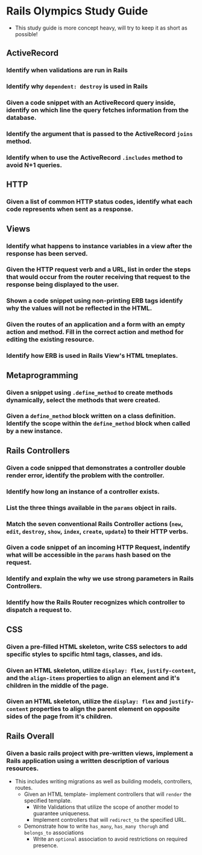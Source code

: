 # Rails Olympics Study Guide

- This study guide is more concept heavy, will try to keep it as short as possible!

## ActiveRecord
### Identify when validations are run in Rails
### Identify why `dependent: destroy` is used in Rails
### Given a code snippet with an ActiveRecord query inside, identify on which line the query fetches information from the database.
### Identify the argument that is passed to the ActiveRecord `joins` method.
### Identify when to use the ActiveRecord `.includes` method to avoid N+1 queries.


## HTTP
### Given a list of common HTTP status codes, identify what each code represents when sent as a response.

## Views
### Identify what happens to instance variables in a view after the response has been served.
### Given the HTTP request verb and a URL, list in order the steps that would occur from the router receiving that request to the response being displayed to the user.
### Shown a code snippet using non-printing ERB tags identify why the values will not be reflected in the HTML.
### Given the routes of an application and a form with an empty action and method. Fill in the correct action and method for editing the existing resource.
### Identify how ERB is used in Rails View's HTML tmeplates.


## Metaprogramming
### Given a snippet using `.define_method` to create methods dynamically, select the methods that were created.
### Given a `define_method` block written on a class definition. Identify the scope within the `define_method` block when called by a new instance.


## Rails Controllers
### Given a code snipped that demonstrates a controller double render error, identify the problem with the controller.
### Identify how long an instance of a controller exists.
### List the three things available in the `params` object in rails.
### Match the seven conventional Rails Controller actions (`new`, `edit`, `destroy`, `show`, `index`, `create`, `update`) to their HTTP verbs.
### Given a code snippet of an incoming HTTP Request, indentify what will be accessible in the `params` hash based on the request.
### Identify and explain the why we use strong parameters in Rails Controllers.
### Identify how the Rails Router recognizes which controller to dispatch a request to.


## CSS
### Given a pre-filled HTML skeleton, write CSS selectors to add specific styles to spcific html tags, classes, and ids.
### Given an HTML skeleton, utilize `display: flex`, `justify-content`, and the `align-items` properties to align an element and it's children in the middle of the page.
### Given an HTML skeleton, utilize the `display: flex` and `justify-content` properties to align the parent element on opposite sides of the page from it's children.

## Rails Overall
### Given a basic rails project with pre-written views, implement a Rails application using a written description of various resources.
- This includes writing migrations as well as building models, controllers, routes.
    - Given an HTML template- implement controllers that will `render` the specified template.
        - Write Validations that utilize the scope of another model to guarantee uniqueness.
        - Implement controllers that will `redirect_to` the specified URL.
    - Demonstrate how to write `has_many`, `has_many thorugh` and `belongs_to` associations
        - Write an `optional` association to avoid restrictions on required presence. 

